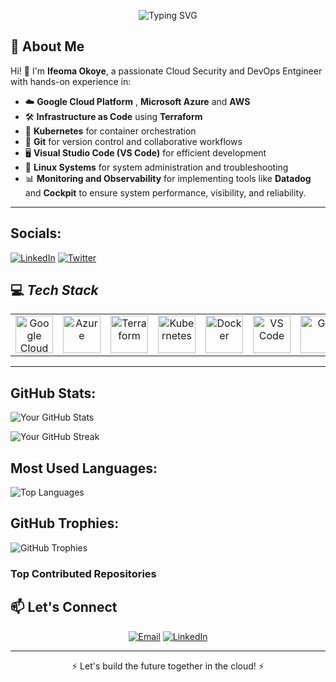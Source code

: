 <!-- Header Section -->
<p align="center">
  <img src="https://readme-typing-svg.demolab.com?font=Fira+Code&size=30&duration=4000&pause=500&center=true&vCenter=true&multiline=true&width=600&height=80&lines=Hello!+I'm+Ifeoma Okoye;Cloud Security+%26+DevOps+Engineer" alt="Typing SVG" />
</p>

<!-- About Me Section -->
## 🚀 **About Me**
Hi! 👋 I'm **Ifeoma Okoye**, a passionate Cloud Security and DevOps Entgineer with hands-on experience in:
- ☁️ **Google Cloud Platform** , **Microsoft Azure** and **AWS**
- 🛠️ **Infrastructure as Code** using **Terraform**  
- 🚢 **Kubernetes** for container orchestration  
- 🐙 **Git** for version control and collaborative workflows
- 🖥️ **Visual Studio Code (VS Code)** for efficient development
- 🐧 **Linux Systems** for system administration and troubleshooting
-  📊 **Monitoring and Observability** for implementing tools like **Datadog** and **Cockpit** to ensure system performance, visibility, and reliability.

---



##  Socials:

[![LinkedIn](https://img.shields.io/badge/LinkedIn-%230077B5.svg?style=flat&logo=linkedin&logoColor=white)](https://www.linkedin.com/in/ifeomaqueendalineokoye/)
[![Twitter](https://img.shields.io/badge/Twitter-%231DA1F2.svg?style=flat&logo=twitter&logoColor=white)](https://x.com/IfeomaQueendal1)


## 💻 *Tech Stack*
<table align="center">
 <tr>
   <td align="center"><img src="https://cdn.jsdelivr.net/gh/devicons/devicon/icons/googlecloud/googlecloud-original.svg" width="60" alt="Google Cloud"/></td>
   <td align="center"><img src="https://cdn.jsdelivr.net/gh/devicons/devicon/icons/azure/azure-original.svg" width="60" alt="Azure"/></td>
   <td align="center"><img src="https://cdn.jsdelivr.net/gh/devicons/devicon/icons/terraform/terraform-original.svg" width="60" alt="Terraform"/></td>
   <td align="center"><img src="https://cdn.jsdelivr.net/gh/devicons/devicon/icons/kubernetes/kubernetes-plain.svg" width="60" alt="Kubernetes"/></td>
   <td align="center"><img src="https://cdn.jsdelivr.net/gh/devicons/devicon/icons/docker/docker-original.svg" width="60" alt="Docker"/></td>
   <td align="center"><img src="https://cdn.jsdelivr.net/gh/devicons/devicon/icons/vscode/vscode-original.svg" width="60" alt="VS Code"/></td>
   <td align="center"><img src="https://cdn.jsdelivr.net/gh/devicons/devicon/icons/git/git-original.svg" width="60" alt="Git"/></td>
   <td align="center"><img src="https://cdn.jsdelivr.net/gh/devicons/devicon/icons/linux/linux-original.svg" width="60" alt="Linux"/></td>
   <td align="center"><img src="https://img.shields.io/badge/Datadog-632CA6?style=flat&logo=datadog&logoColor=white" alt="Datadog" /></td>
   <td align="center"><img src="https://img.shields.io/badge/Cockpit-005CA9?style=flat&logoColor=white" alt="Cockpit"/></td>
 </tr>
</table>
 
---


##  GitHub Stats:

![Your GitHub Stats](https://github-readme-stats.vercel.app/api?username=Ifeomacloud&show_icons=true&theme=dark&count_private=true)

![Your GitHub Streak](https://github-readme-streak-stats.herokuapp.com/?username=Ifeomacloud&theme=dark&hide_border=false)


##  Most Used Languages:

![Top Languages](https://github-readme-stats.vercel.app/api/top-langs/?username=Ifeomacloud&layout=compact&theme=dark)


##  GitHub Trophies:

![GitHub Trophies](https://github-profile-trophy.vercel.app/?username=Ifeomacloud&theme=darkhub&margin-w=15&margin-h=15)

###  Top Contributed Repositories



<!-- Contact Section -->
## 📫 **Let's Connect**
<p align="center">
  <a href="mailto:ifeomaokoyequeen@gmail.com"><img src="https://img.shields.io/badge/Email-D14836?logo=gmail&logoColor=white&style=for-the-badge" alt="Email"/></a>
  <a href="https://www.linkedin.com/in/ifeomaqueendalineokoye/"><img src="https://img.shields.io/badge/LinkedIn-0077B5?logo=linkedin&logoColor=white&style=for-the-badge" alt="LinkedIn"/></a>
</p>

---

<p align="center">⚡ Let's build the future together in the cloud! ⚡</p>





<!---
Ifeomacloud/Ifeomacloud is a ✨ special ✨ repository because its `README.md` (this file) appears on your GitHub profile.
You can click the Preview link to take a look at your changes.
--->
